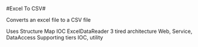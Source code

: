 #Excel To CSV#

Converts an excel file to a CSV file

Uses Structure Map IOC
ExcelDataReader
3 tired architecture Web, Service, DataAccess
Supporting tiers IOC, utility



